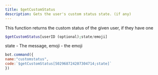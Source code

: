 ```yaml
---
title: $getCustomStatus
description: Gets the user's custom status state. (if any)
---
```


This function returns the custom status of the given user, if they have one

```php
$getCustomStatus[userID (optional);state/emoji]
```


state - The message, emoji - the emoji
 

```javascript
bot.command({
name:"customstatus",
code:`$getCustomStatus[502968724207304714;state]`
})
```

